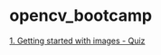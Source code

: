 # opencv_bootcamp
[1. Getting started with images - Quiz](01_Getting_Started_with_Images/01_Getting_Started_with_Images-quiz.md)